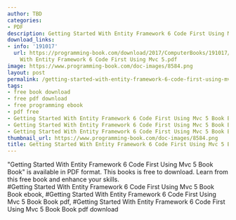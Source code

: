 ```yaml
---
author: TBD
categories:
- PDF
description: Getting Started With Entity Framework 6 Code First Using Mvc 5 Book Book
download_links:
- info: '191017'
  url: https://programming-book.com/download/2017/ComputerBooks/191017/Getting Started
    With Entity Framework 6 Code First Using Mvc 5.pdf
image: https://www.programming-book.com/doc-images/8584.png
layout: post
permalink: /getting-started-with-entity-framework-6-code-first-using-mvc-5-book-book.html
tags:
- free book download
- free pdf download
- free programming ebook
- pdf free
- Getting Started With Entity Framework 6 Code First Using Mvc 5 Book Book ebook
- Getting Started With Entity Framework 6 Code First Using Mvc 5 Book Book pdf
- Getting Started With Entity Framework 6 Code First Using Mvc 5 Book Book pdf download
thumbnail_url: https://www.programming-book.com/doc-images/8584.png
title: Getting Started With Entity Framework 6 Code First Using Mvc 5 Book Book
---
```


 
<div class="item-desc text-justify">
  "Getting Started With Entity Framework 6 Code First Using Mvc 5 Book Book" is available in PDF format. This books is free to download. Learn from this free book and enhance your skills.
  <br>
  #Getting Started With Entity Framework 6 Code First Using Mvc 5 Book Book ebook, #Getting Started With Entity Framework 6 Code First Using Mvc 5 Book Book pdf, #Getting Started With Entity Framework 6 Code First Using Mvc 5 Book Book pdf download
</div>